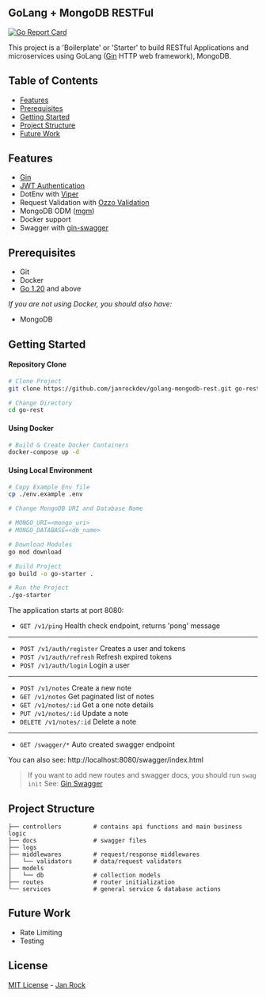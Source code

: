 GoLang + MongoDB RESTFul
----------------------------------------------------

[![Go Report Card](https://goreportcard.com/badge/github.com/janrockdev/golang-mongodb-rest)](https://goreportcard.com/report/github.com/janrockdev/golang-mongodb-rest)

This project is a 'Boilerplate' or 'Starter' to build RESTful
Applications and microservices using
GoLang ([Gin](https://github.com/gin-gonic/gin) HTTP web framework), MongoDB.


Table of Contents
-----------------

- [Features](#features)
- [Prerequisites](#prerequisites)
- [Getting Started](#getting-started)
- [Project Structure](#project-structure)
- [Future Work](#future-work)

Features
--------

- [Gin](https://github.com/gin-gonic/gin)
- [JWT Authentication](https://github.com/golang-jwt/jwt)
- DotEnv with [Viper](https://github.com/spf13/viper)
- Request Validation with [Ozzo Validation](https://github.com/go-ozzo/ozzo-validation)
- MongoDB ODM ([mgm](https://github.com/Kamva/mgm))
- Docker support
- Swagger with [gin-swagger](https://github.com/swaggo/gin-swagger)

Prerequisites
-------------

- Git
- Docker
- [Go 1.20](https://go.dev/doc/install) and above

_If you are not using Docker, you should also have:_

- MongoDB

Getting Started
---------------
#### Repository Clone

```bash
# Clone Project
git clone https://github.com/janrockdev/golang-mongodb-rest.git go-rest

# Change Directory
cd go-rest
```

#### Using Docker

```bash
# Build & Create Docker Containers
docker-compose up -d
```

#### Using Local Environment

```bash
# Copy Example Env file
cp ./env.example .env

# Change MongoDB URI and Database Name

# MONGO_URI=<mongo_uri>
# MONGO_DATABASE=<db_name>

# Download Modules
go mod download

# Build Project
go build -o go-starter .

# Run the Project
./go-starter
```

The application starts at port 8080:

- `GET /v1/ping` Health check endpoint, returns 'pong' message

---

- `POST /v1/auth/register` Creates a user and tokens
- `POST /v1/auth/refresh` Refresh expired tokens
- `POST /v1/auth/login` Login a user

---

- `POST /v1/notes` Create a new note
- `GET /v1/notes` Get paginated list of notes
- `GET /v1/notes/:id` Get a one note details
- `PUT /v1/notes/:id` Update a note
- `DELETE /v1/notes/:id` Delete a note

---

- `GET /swagger/*` Auto created swagger endpoint

You can also see: http://localhost:8080/swagger/index.html

> If you want to add new routes and swagger docs, you should run ```swag init```
> See: [Gin Swagger](https://github.com/swaggo/gin-swagger)

Project Structure
-----------------

```
├── controllers         # contains api functions and main business logic
├── docs                # swagger files 
├── logs
├── middlewares         # request/response middlewares
│   └── validators      # data/request validators
├── models              
│   └── db              # collection models
├── routes              # router initialization
└── services            # general service & database actions
```

Future Work
-----------

- Rate Limiting
- Testing

License
-------

[MIT License](LICENSE) - [Jan Rock](https://github.com/janrockdev)
